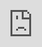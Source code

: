 ```yaml
---
layout: post
title: "현아가 'I'm Not Cool' 앨범의 장난기 넘치고 현란한 하이라이트 메들리 영상을 떨어뜨린다."
author: "undefined"
thumbnail: "https://www.allkpop.com/upload/2021/01/content/250729/thumb/1611577777_danisurst.jpg"
tags: 
---
```




<div class="video_wrapper" style="padding-top: 56.25%;">
    <iframe id="player" class="main_video" src="https://www.youtube.com/embed/Vfi1MYxIFDM" width="100%" height="100%" frameborder="0" allowfullscreen="" style="display: block !important; position: absolute; top: 0px; left: 0px; width: 100%; height: 100%;"></iframe>
</div>


현아가 오랫동안 기다려온 컴백에 더욱 가까워지고 있다.

1월 25일, 피네이션은 현아의 다가오는 미니 앨범 `I`m Not Cool`의 하이라이트 메들리 비디오를 공개했다. 휴대폰 화면을 장난스럽게 모방한 티저에는 타이틀곡 `난 멋지지 않아` `굿걸` `쇼윈도` `파티, 느낌, 사랑` 등 5곡과 앞서 발매된 싱글 `꽃샤워`가 모두 소개돼 있다. 티저에 따르면 여명, 싸이, 아메바 컬처 R 등 앨범 제작에 익숙한 이름들이 대거 기여했다.

한편, `I`m Not Cool`은 1월 28일 개봉을 앞두고 있다.

위의 전체 티저를 확인해 보세요!